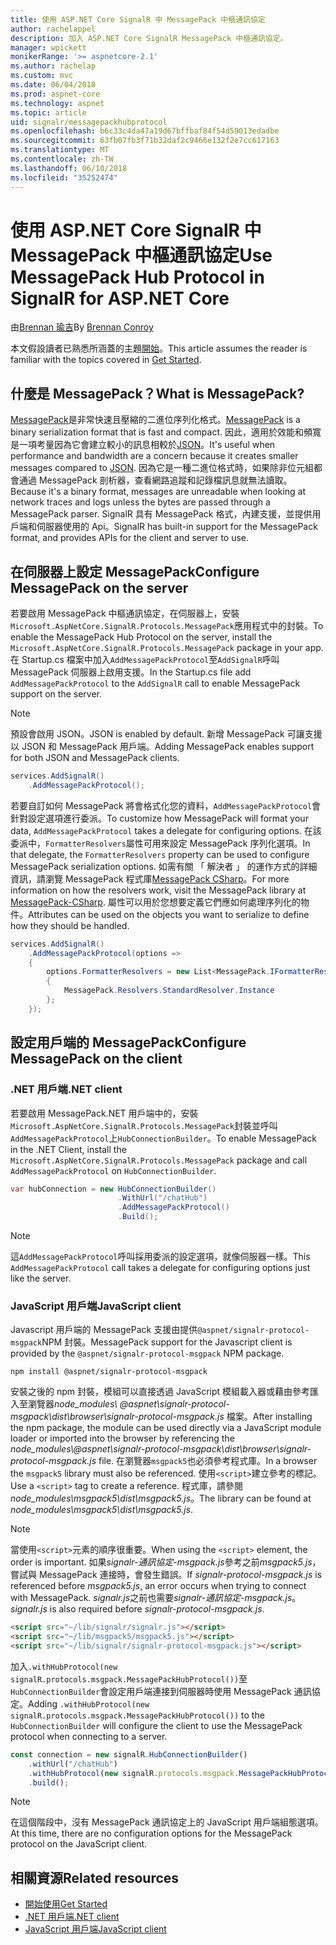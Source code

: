 ```yaml
---
title: 使用 ASP.NET Core SignalR 中 MessagePack 中樞通訊協定
author: rachelappel
description: 加入 ASP.NET Core SignalR MessagePack 中樞通訊協定。
manager: wpickett
monikerRange: '>= aspnetcore-2.1'
ms.author: rachelap
ms.custom: mvc
ms.date: 06/04/2018
ms.prod: aspnet-core
ms.technology: aspnet
ms.topic: article
uid: signalr/messagepackhubprotocol
ms.openlocfilehash: b6c33c4da47a19d67bffbaf84f54d59013edadbe
ms.sourcegitcommit: 63fb07fb3f71b32daf2c9466e132f2e7cc617163
ms.translationtype: MT
ms.contentlocale: zh-TW
ms.lasthandoff: 06/10/2018
ms.locfileid: "35252474"
---
```

# <a name="use-messagepack-hub-protocol-in-signalr-for-aspnet-core"></a><span data-ttu-id="69f9a-103">使用 ASP.NET Core SignalR 中 MessagePack 中樞通訊協定</span><span class="sxs-lookup"><span data-stu-id="69f9a-103">Use MessagePack Hub Protocol in SignalR for ASP.NET Core</span></span>

<span data-ttu-id="69f9a-104">由[Brennan 瑜吉](https://github.com/BrennanConroy)</span><span class="sxs-lookup"><span data-stu-id="69f9a-104">By [Brennan Conroy](https://github.com/BrennanConroy)</span></span>

<span data-ttu-id="69f9a-105">本文假設讀者已熟悉所涵蓋的主題[開始](xref:signalr/get-started)。</span><span class="sxs-lookup"><span data-stu-id="69f9a-105">This article assumes the reader is familiar with the topics covered in [Get Started](xref:signalr/get-started).</span></span>

## <a name="what-is-messagepack"></a><span data-ttu-id="69f9a-106">什麼是 MessagePack？</span><span class="sxs-lookup"><span data-stu-id="69f9a-106">What is MessagePack?</span></span>

<span data-ttu-id="69f9a-107">[MessagePack](https://msgpack.org/index.html)是非常快速且壓縮的二進位序列化格式。</span><span class="sxs-lookup"><span data-stu-id="69f9a-107">[MessagePack](https://msgpack.org/index.html) is a binary serialization format that is fast and compact.</span></span> <span data-ttu-id="69f9a-108">因此，適用於效能和頻寬是一項考量因為它會建立較小的訊息相較於[JSON](https://www.json.org/)。</span><span class="sxs-lookup"><span data-stu-id="69f9a-108">It's useful when performance and bandwidth are a concern because it creates smaller messages compared to [JSON](https://www.json.org/).</span></span> <span data-ttu-id="69f9a-109">因為它是一種二進位格式時，如果除非位元組都會通過 MessagePack 剖析器，查看網路追蹤和記錄檔訊息就無法讀取。</span><span class="sxs-lookup"><span data-stu-id="69f9a-109">Because it's a binary format, messages are unreadable when looking at network traces and logs unless the bytes are passed through a MessagePack parser.</span></span> <span data-ttu-id="69f9a-110">SignalR 具有 MessagePack 格式，內建支援，並提供用戶端和伺服器使用的 Api。</span><span class="sxs-lookup"><span data-stu-id="69f9a-110">SignalR has built-in support for the MessagePack format, and provides APIs for the client and server to use.</span></span>

## <a name="configure-messagepack-on-the-server"></a><span data-ttu-id="69f9a-111">在伺服器上設定 MessagePack</span><span class="sxs-lookup"><span data-stu-id="69f9a-111">Configure MessagePack on the server</span></span>

<span data-ttu-id="69f9a-112">若要啟用 MessagePack 中樞通訊協定，在伺服器上，安裝`Microsoft.AspNetCore.SignalR.Protocols.MessagePack`應用程式中的封裝。</span><span class="sxs-lookup"><span data-stu-id="69f9a-112">To enable the MessagePack Hub Protocol on the server, install the `Microsoft.AspNetCore.SignalR.Protocols.MessagePack` package in your app.</span></span> <span data-ttu-id="69f9a-113">在 Startup.cs 檔案中加入`AddMessagePackProtocol`至`AddSignalR`呼叫 MessagePack 伺服器上啟用支援。</span><span class="sxs-lookup"><span data-stu-id="69f9a-113">In the Startup.cs file add `AddMessagePackProtocol` to the `AddSignalR` call to enable MessagePack support on the server.</span></span>

> [!NOTE]
> <span data-ttu-id="69f9a-114">預設會啟用 JSON。</span><span class="sxs-lookup"><span data-stu-id="69f9a-114">JSON is enabled by default.</span></span> <span data-ttu-id="69f9a-115">新增 MessagePack 可讓支援以 JSON 和 MessagePack 用戶端。</span><span class="sxs-lookup"><span data-stu-id="69f9a-115">Adding MessagePack enables support for both JSON and MessagePack clients.</span></span>

```csharp
services.AddSignalR()
    .AddMessagePackProtocol();
```

<span data-ttu-id="69f9a-116">若要自訂如何 MessagePack 將會格式化您的資料，`AddMessagePackProtocol`會針對設定選項進行委派。</span><span class="sxs-lookup"><span data-stu-id="69f9a-116">To customize how MessagePack will format your data, `AddMessagePackProtocol` takes a delegate for configuring options.</span></span> <span data-ttu-id="69f9a-117">在該委派中，`FormatterResolvers`屬性可用來設定 MessagePack 序列化選項。</span><span class="sxs-lookup"><span data-stu-id="69f9a-117">In that delegate, the `FormatterResolvers` property can be used to configure MessagePack serialization options.</span></span> <span data-ttu-id="69f9a-118">如需有關 「 解決者 」 的運作方式的詳細資訊，請瀏覽 MessagePack 程式庫[MessagePack CSharp](https://github.com/neuecc/MessagePack-CSharp)。</span><span class="sxs-lookup"><span data-stu-id="69f9a-118">For more information on how the resolvers work, visit the MessagePack library at [MessagePack-CSharp](https://github.com/neuecc/MessagePack-CSharp).</span></span> <span data-ttu-id="69f9a-119">屬性可以用於您想要定義它們應如何處理序列化的物件。</span><span class="sxs-lookup"><span data-stu-id="69f9a-119">Attributes can be used on the objects you want to serialize to define how they should be handled.</span></span>

```csharp
services.AddSignalR()
    .AddMessagePackProtocol(options =>
    {
        options.FormatterResolvers = new List<MessagePack.IFormatterResolver>()
        {
            MessagePack.Resolvers.StandardResolver.Instance
        };
    });
```

## <a name="configure-messagepack-on-the-client"></a><span data-ttu-id="69f9a-120">設定用戶端的 MessagePack</span><span class="sxs-lookup"><span data-stu-id="69f9a-120">Configure MessagePack on the client</span></span>

### <a name="net-client"></a><span data-ttu-id="69f9a-121">.NET 用戶端</span><span class="sxs-lookup"><span data-stu-id="69f9a-121">.NET client</span></span>

<span data-ttu-id="69f9a-122">若要啟用 MessagePack.NET 用戶端中的，安裝`Microsoft.AspNetCore.SignalR.Protocols.MessagePack`封裝並呼叫`AddMessagePackProtocol`上`HubConnectionBuilder`。</span><span class="sxs-lookup"><span data-stu-id="69f9a-122">To enable MessagePack in the .NET Client, install the `Microsoft.AspNetCore.SignalR.Protocols.MessagePack` package and call `AddMessagePackProtocol` on `HubConnectionBuilder`.</span></span>

```csharp
var hubConnection = new HubConnectionBuilder()
                        .WithUrl("/chatHub")
                        .AddMessagePackProtocol()
                        .Build();
```

> [!NOTE]
> <span data-ttu-id="69f9a-123">這`AddMessagePackProtocol`呼叫採用委派的設定選項，就像伺服器一樣。</span><span class="sxs-lookup"><span data-stu-id="69f9a-123">This `AddMessagePackProtocol` call takes a delegate for configuring options just like the server.</span></span>

### <a name="javascript-client"></a><span data-ttu-id="69f9a-124">JavaScript 用戶端</span><span class="sxs-lookup"><span data-stu-id="69f9a-124">JavaScript client</span></span>

<span data-ttu-id="69f9a-125">Javascript 用戶端的 MessagePack 支援由提供`@aspnet/signalr-protocol-msgpack`NPM 封裝。</span><span class="sxs-lookup"><span data-stu-id="69f9a-125">MessagePack support for the Javascript client is provided by the `@aspnet/signalr-protocol-msgpack` NPM package.</span></span>

```console
npm install @aspnet/signalr-protocol-msgpack
```

<span data-ttu-id="69f9a-126">安裝之後的 npm 封裝，模組可以直接透過 JavaScript 模組載入器或藉由參考匯入至瀏覽器*node_modules\\ @aspnet\signalr-protocol-msgpack\dist\browser\signalr-protocol-msgpack.js* 檔案。</span><span class="sxs-lookup"><span data-stu-id="69f9a-126">After installing the npm package, the module can be used directly via a JavaScript module loader or imported into the browser by referencing the *node_modules\\@aspnet\signalr-protocol-msgpack\dist\browser\signalr-protocol-msgpack.js* file.</span></span> <span data-ttu-id="69f9a-127">在瀏覽器`msgpack5`也必須參考程式庫。</span><span class="sxs-lookup"><span data-stu-id="69f9a-127">In a browser the `msgpack5` library must also be referenced.</span></span> <span data-ttu-id="69f9a-128">使用`<script>`建立參考的標記。</span><span class="sxs-lookup"><span data-stu-id="69f9a-128">Use a `<script>` tag to create a reference.</span></span> <span data-ttu-id="69f9a-129">程式庫，請參閱*node_modules\msgpack5\dist\msgpack5.js*。</span><span class="sxs-lookup"><span data-stu-id="69f9a-129">The library can be found at *node_modules\msgpack5\dist\msgpack5.js*.</span></span>

> [!NOTE]
> <span data-ttu-id="69f9a-130">當使用`<script>`元素的順序很重要。</span><span class="sxs-lookup"><span data-stu-id="69f9a-130">When using the `<script>` element, the order is important.</span></span> <span data-ttu-id="69f9a-131">如果*signalr-通訊協定-msgpack.js*參考之前*msgpack5.js*，嘗試與 MessagePack 連接時，會發生錯誤。</span><span class="sxs-lookup"><span data-stu-id="69f9a-131">If *signalr-protocol-msgpack.js* is referenced before *msgpack5.js*, an error occurs when trying to connect with MessagePack.</span></span> <span data-ttu-id="69f9a-132">*signalr.js*之前也需要*signalr-通訊協定-msgpack.js*。</span><span class="sxs-lookup"><span data-stu-id="69f9a-132">*signalr.js* is also required before *signalr-protocol-msgpack.js*.</span></span>

```html
<script src="~/lib/signalr/signalr.js"></script>
<script src="~/lib/msgpack5/msgpack5.js"></script>
<script src="~/lib/signalr/signalr-protocol-msgpack.js"></script>
```

<span data-ttu-id="69f9a-133">加入`.withHubProtocol(new signalR.protocols.msgpack.MessagePackHubProtocol())`至`HubConnectionBuilder`會設定用戶端連接到伺服器時使用 MessagePack 通訊協定。</span><span class="sxs-lookup"><span data-stu-id="69f9a-133">Adding `.withHubProtocol(new signalR.protocols.msgpack.MessagePackHubProtocol())` to the `HubConnectionBuilder` will configure the client to use the MessagePack protocol when connecting to a server.</span></span>

```javascript
const connection = new signalR.HubConnectionBuilder()
    .withUrl("/chatHub")
    .withHubProtocol(new signalR.protocols.msgpack.MessagePackHubProtocol())
    .build();
```

> [!NOTE]
> <span data-ttu-id="69f9a-134">在這個階段中，沒有 MessagePack 通訊協定上的 JavaScript 用戶端組態選項。</span><span class="sxs-lookup"><span data-stu-id="69f9a-134">At this time, there are no configuration options for the MessagePack protocol on the JavaScript client.</span></span>

## <a name="related-resources"></a><span data-ttu-id="69f9a-135">相關資源</span><span class="sxs-lookup"><span data-stu-id="69f9a-135">Related resources</span></span>

* [<span data-ttu-id="69f9a-136">開始使用</span><span class="sxs-lookup"><span data-stu-id="69f9a-136">Get Started</span></span>](xref:signalr/get-started)
* [<span data-ttu-id="69f9a-137">.NET 用戶端</span><span class="sxs-lookup"><span data-stu-id="69f9a-137">.NET client</span></span>](xref:signalr/dotnet-client)
* [<span data-ttu-id="69f9a-138">JavaScript 用戶端</span><span class="sxs-lookup"><span data-stu-id="69f9a-138">JavaScript client</span></span>](xref:signalr/javascript-client)
